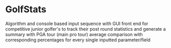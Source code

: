 # GolfStats
Algorithm and console based input sequence with GUI front end for competitive junior golfer's to track their post round statistics and generate a summary with PGA tour (main pro tour) average comparison with corresponding percentages for every single inputted parameter/field

